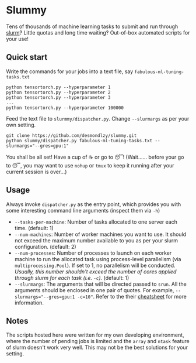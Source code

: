 Slummy
=================

Tens of thousands of machine learning tasks to submit and run through [slurm](https://slurm.schedmd.com/documentation.html)? Little quotas and long time waiting? Out-of-box automated scripts for your use!

Quick start
-----------------
Write the commands for your jobs into a text file, say `fabulous-ml-tuning-tasks.txt`
```
python tensortorch.py --hyperparameter 1
python tensortorch.py --hyperparameter 2
python tensortorch.py --hyperparameter 3
...
python tensortorch.py --hyperparameter 100000
```
Feed the text file to `slurmmy/dispatcher.py`. Change `--slurmargs` as per your own setting.
```
git clone https://github.com/desmondlzy/slummy.git 
python slummy/dispatcher.py fabulous-ml-tuning-tasks.txt --slurmargs="--gres=gpu:1"
```
You shall be all set! Have a cup of :coffee: or go to :sleeping:! (Wait...... before your go to :sleeping:, you may want to use `nohup` or `tmux` to keep it running after your current session is over...)

Usage
------------------
Always invoke `dispatcher.py` as the entry point, which provides you with some interesting command line arguments (inspect them via `-h`)

- `--tasks-per-machine`: Number of tasks allocated to one server each time. (default: 1)
- `--num-machines`: Number of worker machines you want to use. It should not exceed the maximum number available to you as per your slurm configuration. (default: 2)
- `--num-processes`: Number of processes to launch on each worker machine to run the allocated task using process-level parallelism (via `multiprocessing.Pool`). If set to 1, no parallelism will be conducted. *Usually, this number shouldn't exceed the number of cores applied through slurm for each task (i.e. `-c`).* (default: 1)
- `--slurmargs`: The arguments that will be directed passed to `srun`. All the arguments should be enclosed in one pair of quotes. For example, `--slurmargs="--gres=gpu:1 -c=10"`. Refer to the their [cheatsheet](https://slurm.schedmd.com/pdfs/summary.pdf) for more information.

Notes
------------------
The scripts hosted here were written for my own developing environment, where the number of pending jobs is limited and the `array` and `ntask` feature of slurm doesn't work very well. This may not be the best solutions for your setting.